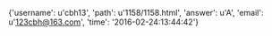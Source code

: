 {'username': u'cbh13', 'path': u'1158/1158.html', 'answer': u'A', 'email': u'123cbh@163.com', 'time': '2016-02-24:13:44:42'}